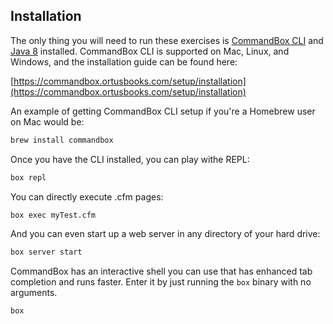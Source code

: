 ## Installation

The only thing you will need to run these exercises is [CommandBox CLI](https://commandbox.ortusbooks.com/getting-started-guide) and [Java 8](https://java.com/en/download/) installed.  CommandBox CLI is supported on Mac, Linux, and Windows, and the installation guide can be found here:

[https://commandbox.ortusbooks.com/setup/installation](https://commandbox.ortusbooks.com/setup/installation)

An example of getting CommandBox CLI setup if you're a Homebrew user on Mac would be:

```bash
brew install commandbox
```

Once you have the CLI installed, you can play withe REPL:

```bash
box repl
```

You can directly execute .cfm pages:

```bash
box exec myTest.cfm
```

And you can even start up a web server in any directory of your hard drive:

```bash
box server start
```

CommandBox has an interactive shell you can use that has enhanced tab completion and runs faster.  Enter it by just running the `box` binary with no arguments.

```bash
box
```
